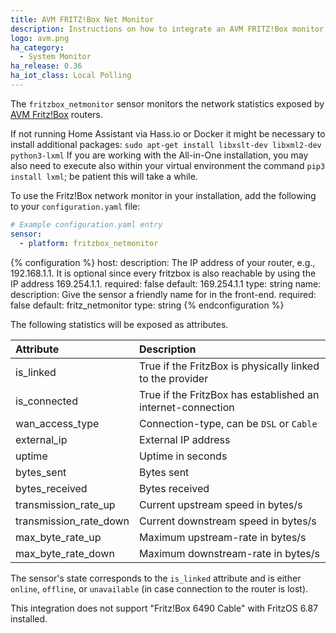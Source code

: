 ```yaml
---
title: AVM FRITZ!Box Net Monitor
description: Instructions on how to integrate an AVM FRITZ!Box monitor into Home Assistant.
logo: avm.png
ha_category:
  - System Monitor
ha_release: 0.36
ha_iot_class: Local Polling
---
```


The `fritzbox_netmonitor` sensor monitors the network statistics exposed by [AVM Fritz!Box](https://avm.de/produkte/fritzbox/) routers.

<div class='note warning'>
If not running Home Assistant via Hass.io or Docker it might be necessary to install additional packages: <code>sudo apt-get install libxslt-dev libxml2-dev python3-lxml</code>
If you are working with the All-in-One installation, you may also need to execute also within your virtual environment the command <code>pip3 install lxml</code>; be patient this will take a while.
</div>

To use the Fritz!Box network monitor in your installation, add the following to your `configuration.yaml` file:

```yaml
# Example configuration.yaml entry
sensor:
  - platform: fritzbox_netmonitor
```

{% configuration %}
host:
  description: The IP address of your router, e.g., 192.168.1.1. It is optional since every fritzbox is also reachable by using the IP address 169.254.1.1.
  required: false
  default: 169.254.1.1
  type: string
name:
  description: Give the sensor a friendly name for in the front-end.
  required: false
  default: fritz_netmonitor
  type: string
{% endconfiguration %}

The following statistics will be exposed as attributes.

|Attribute              |Description                                                  |
|:----------------------|:------------------------------------------------------------|
|is_linked              |True if the FritzBox is physically linked to the provider    |
|is_connected           |True if the FritzBox has established an internet-connection  |
|wan_access_type        |Connection-type, can be `DSL` or `Cable`                     |
|external_ip            |External IP address                                          |
|uptime                 |Uptime in seconds                                            |
|bytes_sent             |Bytes sent                                                   |
|bytes_received         |Bytes received                                               |
|transmission_rate_up   |Current upstream speed in bytes/s                            |
|transmission_rate_down |Current downstream speed in bytes/s                          |
|max_byte_rate_up       |Maximum upstream-rate in bytes/s                             |
|max_byte_rate_down     |Maximum downstream-rate in bytes/s                           |

The sensor's state corresponds to the `is_linked` attribute and is either `online`, `offline`, or `unavailable` (in case connection to the router is lost).

<div class='note info'>
This integration does not support "Fritz!Box 6490 Cable" with FritzOS 6.87 installed.
</div>

